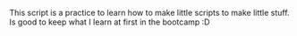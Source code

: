 This script is a practice to learn how to make little scripts to make little stuff. Is good to keep what I learn at first in the bootcamp :D
